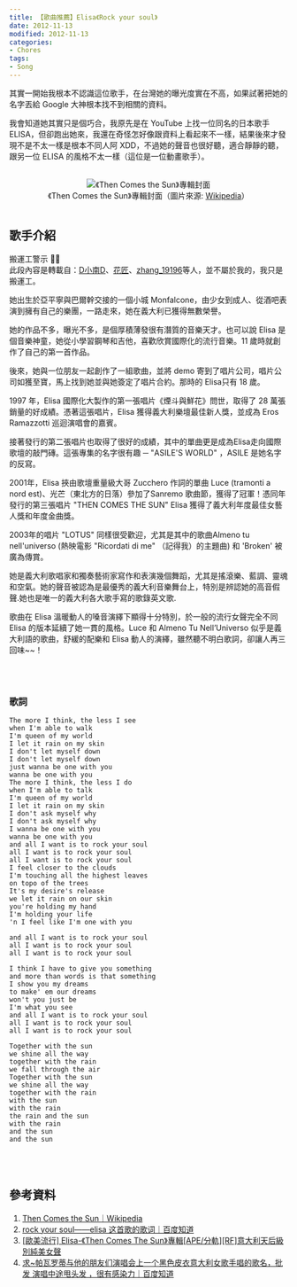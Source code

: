 ```yaml
---
title: 【歌曲推薦】Elisa《Rock your soul》
date: 2012-11-13
modified: 2012-11-13
categories:
- Chores
tags:
- Song
--- 
```

 
其實一開始我根本不認識這位歌手，在台灣她的曝光度實在不高，如果試著把她的名字丟給 Google 大神根本找不到相關的資料。

我會知道她其實只是個巧合，我原先是在 YouTube 上找一位同名的日本歌手 ELISA，但卻跑出她來，我還在奇怪怎好像跟資料上看起來不一樣，結果後來才發現不是不太一樣是根本不同人阿 XDD，不過她的聲音也很好聽，適合靜靜的聽，跟另一位 ELISA 的風格不太一樣（這位是一位動畫歌手）。

<!--more-->
<br>

<center> <img src="https://imgur.com/thdMrqs
.jpg" alt="《Then Comes the Sun》專輯封面"></center>
<center class="imgtext">《Then Comes the Sun》專輯封面（圖片來源: <a href="https://en.wikipedia.org/wiki/Then_Comes_the_Sun" class="imgtext">Wikipedia</a>）</center>
<br>


## 歌手介紹

<div class="alert warning">
<div class="head">搬運工警示 👩‍💻</div>
此段內容是轉載自：<a href="http://zhidao.baidu.com/question/63113904.html">D小南D</a>、<a href="http://www.zasv.com/thread-123988-1-1.html">花匠</a>、<a href="https://zhidao.baidu.com/question/214254472.html">zhang_19196</a>等人，並不屬於我的，我只是搬運工。
</div>



她出生於亞平寧與巴爾幹交接的一個小城 Monfalcone，由少女到成人、從酒吧表演到擁有自己的樂團，一路走來，她在義大利已獲得無數榮譽。

她的作品不多，曝光不多，是個厚積薄發很有潛質的音樂天才。也可以說 Elisa 是個音樂神童，她從小學習鋼琴和吉他，喜歡欣賞國際化的流行音樂。11 歲時就創作了自己的第一首作品。 

後來，她與一位朋友一起創作了一組歌曲，並將 demo 寄到了唱片公司，唱片公司如獲至寶，馬上找到她並與她簽定了唱片合約。那時的 Elisa只有 18 歲。

1997 年，Elisa 國際化大製作的第一張唱片《煙斗與鮮花》問世，取得了 28 萬張銷量的好成績。憑著這張唱片，Elisa 獲得義大利樂壇最佳新人獎，並成為 Eros Ramazzotti 巡迴演唱會的嘉賓。

接著發行的第二張唱片也取得了很好的成績，其中的單曲更是成為Elisa走向國際歌壇的敲門磚。這張專集的名字很有趣 ─ "ASILE'S WORLD" ，ASILE 是她名字的反寫。

2001年，Elisa 挾由歌壇重量級大哥 Zucchero 作詞的單曲 Luce (tramonti a nord est)、光芒（東北方的日落）參加了Sanremo 歌曲節，獲得了冠軍！憑同年發行的第三張唱片 "THEN COMES THE SUN" Elisa 獲得了義大利年度最佳女藝人獎和年度金曲獎。 

2003年的唱片 "LOTUS" 同樣很受歡迎，尤其是其中的歌曲Almeno tu nell'universo (熱映電影 "Ricordati di me" （記得我）的主題曲) 和 'Broken' 被廣為傳賞。

她是義大利歌唱家和獨奏藝術家寫作和表演幾個舞蹈，尤其是搖滾樂、藍調、靈魂和空氣。她的聲音被認為是最優秀的義大利音樂舞台上，特別是辨認她的高音假聲.她也是唯一的義大利各大歌手寫的歌錄英文歌.

歌曲在 Elisa 溫暖動人的嗓音演繹下顯得十分特別，於一般的流行女聲完全不同 Elisa 的版本延續了她一貫的風格。Luce 和 Almeno Tu Nell’Universo 似乎是義大利語的歌曲，舒緩的配樂和 Elisa 動人的演繹，雖然聽不明白歌詞，卻讓人再三回味~~！

<br><br>

### 歌詞

```
The more I think, the less I see
when I'm able to walk 
I'm queen of my world 
I let it rain on my skin
I don't let myself down
I don't let myself down
just wanna be one with you
wanna be one with you
The more I think, the less I do
when I'm able to talk
I'm queen of my world
I let it rain on my skin
I don't ask myself why
I don't ask myself why
I wanna be one with you
wanna be one with you
and all I want is to rock your soul
all I want is to rock your soul
all I want is to rock your soul  
I feel closer to the clouds
I'm touching all the highest leaves
on topo of the trees
It's my desire's release
we let it rain on our skin
you're holding my hand
I'm holding your life
'n I feel like I'm one with you

and all I want is to rock your soul
all I want is to rock your soul
all I want is to rock your soul

I think I have to give you something
and more than words is that something 
I show you my dreams
to make' em our dreams
won't you just be
I'm what you see
and all I want is to rock your soul
all I want is to rock your soul
all I want is to rock your soul

Together with the sun
we shine all the way
together with the rain
we fall through the air
Together with the sun
we shine all the way
together with the rain
with the sun
with the rain
the rain and the sun
with the rain
and the sun
and the sun 
```

<br><br> 

## 參考資料 
1. [Then Comes the Sun｜Wikipedia](https://en.wikipedia.org/wiki/Then_Comes_the_Sun)
2. [rock your soul——elisa 这首歌的歌词｜百度知道](http://zhidao.baidu.com/question/63113904.html) 
3. [[歐美流行] Elisa-《Then Comes The Sun》專輯[APE/分軌][RF]意大利天后級別純美女聲](http://www.zasv.com/thread-123988-1-1.html)
4. [求~帕瓦罗蒂与他的朋友们演唱会上一个黑色皮衣意大利女歌手唱的歌名，批发 演唱中途甩头发 ，很有感染力｜百度知道](https://zhidao.baidu.com/question/214254472.html)

